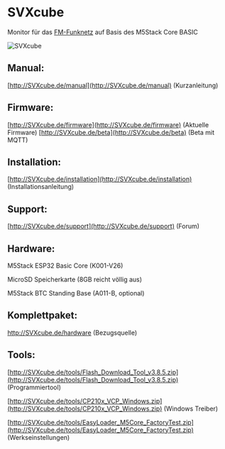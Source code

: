 # SVXcube 

Monitor für das [FM-Funknetz](https://fm-funknetz.de) auf Basis des M5Stack Core BASIC

![SVXcube](http://SVXcube.de/pictures/title.jpg)

## Manual:

[http://SVXcube.de/manual](http://SVXcube.de/manual) (Kurzanleitung)

## Firmware:

[http://SVXcube.de/firmware](http://SVXcube.de/firmware) (Aktuelle Firmware)
[http://SVXcube.de/beta](http://SVXcube.de/beta) (Beta mit MQTT)

## Installation:

[http://SVXcube.de/installation](http://SVXcube.de/installation) (Installationsanleitung)

## Support:

[http://SVXcube.de/support](http://SVXcube.de/support) (Forum)

## Hardware:

M5Stack ESP32 Basic Core (K001-V26)

MicroSD Speicherkarte (8GB reicht völlig aus) 

M5Stack BTC Standing Base (A011-B, optional)

## Komplettpaket:

http://SVXcube.de/hardware (Bezugsquelle)

## Tools:

[http://SVXcube.de/tools/Flash_Download_Tool_v3.8.5.zip](http://SVXcube.de/tools/Flash_Download_Tool_v3.8.5.zip) (Programmiertool)

[http://SVXcube.de/tools/CP210x_VCP_Windows.zip](http://SVXcube.de/tools/CP210x_VCP_Windows.zip) (Windows Treiber)

[http://SVXcube.de/tools/EasyLoader_M5Core_FactoryTest.zip](http://SVXcube.de/tools/EasyLoader_M5Core_FactoryTest.zip) (Werkseinstellungen)



